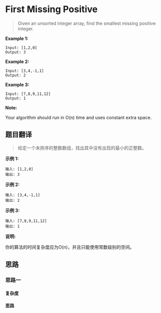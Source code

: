 # First Missing Positive #
>Given an unsorted integer array, find the smallest missing positive integer.
 
**Example 1:**
```
Input: [1,2,0]
Output: 3
```

**Example 2:**
```
Input: [3,4,-1,1]
Output: 2
```

**Example 3:**
```
Input: [7,8,9,11,12]
Output: 1
```

**Note:**

Your algorithm should run in O(n) time and uses constant extra space.
 
## 题目翻译 ##
>给定一个未排序的整数数组，找出其中没有出现的最小的正整数。
 
**示例 1:**
```
输入: [1,2,0]
输出: 3
```

**示例 2:**
```
输入: [3,4,-1,1]
输出: 2
```

**示例 3:**
```
输入: [7,8,9,11,12]
输出: 1
```

**说明:**

你的算法的时间复杂度应为O(n)，并且只能使用常数级别的空间。

## 思路 ##
### 思路一 ###

#### 复杂度 ####

#### 思路 ####